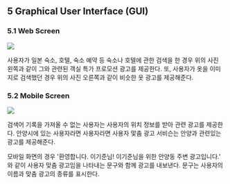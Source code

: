 ## 5	Graphical User Interface (GUI)



### 5.1 Web Screen


<img src="https://user-images.githubusercontent.com/115959290/205199840-1a001073-1a27-48ac-bf10-321d627a2f85.png"></img><br/>

사용자가 일본 숙소, 호텔, 숙소 예약 등 숙소나 호텔에 관한 검색을 한 경우 위의 사진 왼쪽과 같이 그와 관련된 객실 특가 프로모션 광고를 제공한다. 또, 사용자가 옷을 이미지로 검색했던 경우 위의 사진 오른쪽과 같이 비슷한 옷 광고를 제공해준다.

### 5.2  Mobile Screen


<img src="https://user-images.githubusercontent.com/115959290/205199856-f0fc6dc0-6cae-496b-98ac-970b51d14448.png"></img><br/>
			    
검색어 기록을 가져올 수 없는 사용자는 사용자의 위치 정보를 받아 관련 광고를 제공한다. 안양시에 있는 사용자라면 사용자라면 사용자 맟춤 광고 서비슨는 안양과 관련있는 광고를 제공해준다.

모바일 화면의 경우 '환영합니다. 이기준님! 이기준님을 위한 안양동 주변 광고입니다.' 와 같이 사용자 맞춤 광고임을 나타내는 문구와 함께 광고를 내보낸다. 문구는 사용자의 이름과 맞춤 광고의 종류를 표시한다.

